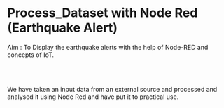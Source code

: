 # Process_Dataset with Node Red (Earthquake Alert)


Aim : To Display the earthquake alerts with the help of Node-RED and concepts of IoT.

<br><br>

We have taken an input data from an external source and processed and analysed it using Node Red and have put it to practical use.
